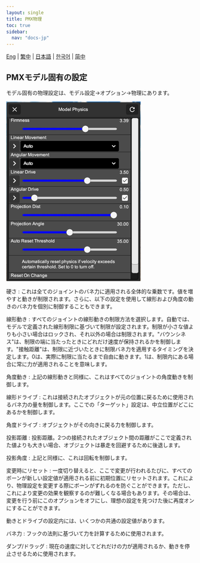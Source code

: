 ```yaml
---
layout: single
title: PMX物理
toc: true
sidebar:
  nav: "docs-jp"
---
```

[Eng](/dancexr/features/pmx_physics) | [繁中](/tw/dancexr/features/pmx_physics) | [日本語](/jp/dancexr/features/pmx_physics) | [한국어](/kr/dancexr/features/pmx_physics) | [简中](/zh/dancexr/features/pmx_physics)


## PMXモデル固有の設定
モデル固有の物理設定は、モデル設定->オプション->物理にあります。

![モデル物理](/images/model-physics.png)

硬さ
: これは全てのジョイントのバネ力に適用される全体的な乗数です。値を増やすと動きが制限されます。さらに、以下の設定を使用して線形および角度の動きのバネ力を個別に制御することもできます。

線形動き
: すべてのジョイントの線形動きの制限方法を選択します。自動では、モデルで定義された線形制限に基づいて制限が設定されます。制限が小さな値よりも小さい場合はロックされ、それ以外の場合は制限されます。"バウンシネス"は、制限の端に当たったときにどれだけ速度が保持されるかを制御します。"接触距離"は、制限に近づいたときに制限バネ力を適用するタイミングを決定します。0は、実際に制限に当たるまで自由に動きます。1は、制限内にある場合に常に力が適用されることを意味します。

角度動き
: 上記の線形動きと同様に、これはすべてのジョイントの角度動きを制御します。

線形ドライブ
: これは接続されたオブジェクトが元の位置に戻るために使用されるバネ力の量を制御します。ここでの「ターゲット」設定は、中立位置がどこにあるかを制御します。

角度ドライブ
: オブジェクトがその向きに戻る力を制御します。

投影距離
: 投影距離。2つの接続されたオブジェクト間の距離がここで定義された値よりも大きい場合、オブジェクトは暴走を回避するために後退します。

投影角度
: 上記と同様に、これは回転を制御します。

変更時にリセット
: 一度切り替えると、ここで変更が行われるたびに、すべてのボーンが新しい設定値が適用される前に初期位置にリセットされます。これにより、物理設定を変更する際にボーンがずれるのを防ぐことができます。ただし、これにより変更の効果を観察するのが難しくなる場合もあります。その場合は、変更を行う前にこのオプションをオフにし、理想の設定を見つけた後に再度オンにすることができます。

動きとドライブの設定内には、いくつかの共通の設定値があります。

バネ力
: フックの法則に基づいて力を計算するために使用されます。

ダンプ/ドラッグ
: 現在の速度に対してどれだけの力が適用されるか、動きを停止させるために使用されます。
